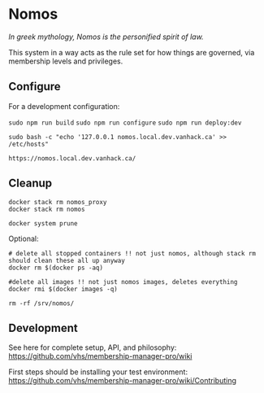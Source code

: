 # Nomos

_In greek mythology, Nomos is the personified spirit of law._

This system in a way acts as the rule set for how things are governed, via membership levels and privileges.

## Configure


For a development configuration:

`sudo npm run build`
`sudo npm run configure`
`sudo npm run deploy:dev`

`sudo bash -c "echo '127.0.0.1 nomos.local.dev.vanhack.ca' >> /etc/hosts"`

`https://nomos.local.dev.vanhack.ca/`

## Cleanup

```
docker stack rm nomos_proxy
docker stack rm nomos

docker system prune
```

Optional:
```
# delete all stopped containers !! not just nomos, although stack rm should clean these all up anyway
docker rm $(docker ps -aq)

#delete all images !! not just nomos images, deletes everything
docker rmi $(docker images -q)

rm -rf /srv/nomos/
```

## Development

See here for complete setup, API, and philosophy:
https://github.com/vhs/membership-manager-pro/wiki

First steps should be installing your test environment:
https://github.com/vhs/membership-manager-pro/wiki/Contributing
